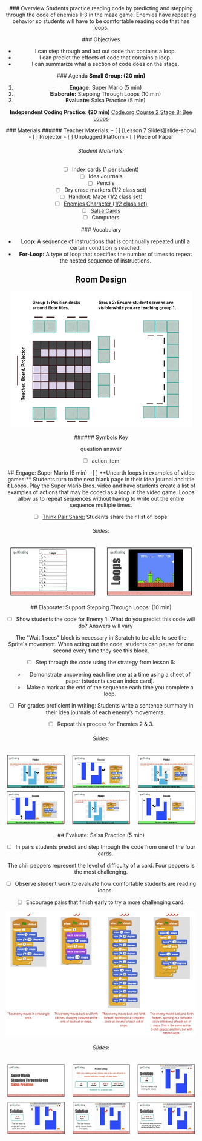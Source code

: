 <header class='header' title='Lesson 7' subtitle='Read Loops 2'/>

<notable>
<iconp src='/icons/activity.png'>### Overview</iconp>
Students practice reading code by predicting and stepping through the code of enemies 1-3 in the maze game. Enemies have repeating behavior so students will have to be comfortable reading code that has loops.

<iconp src='/icons/objectives.png'>### Objectives</iconp>
- I can step through and act out code that contains a loop.
- I can predict the effects of code that contains a loop.
- I can summarize what a section of code does on the stage.

<iconp src='/icons/agenda.png'>### Agenda</iconp>
**Small Group: (20 min)**
1. **Engage:** Super Mario (5 min)
1. **Elaborate:** Stepping Through Loops (10 min)
1. **Evaluate:** Salsa Practice (5 min)  

**Independent Coding Practice: (20 min)** [Code.org Course 2 Stage 8: Bee Loops](https://studio.code.org/s/course2/stage/8/puzzle/1)

<note>
<iconp src='/icons/materials.png'>### Materials</iconp>
###### Teacher Materials:
- [ ] [Lesson 7 Slides][slide-show]
- [ ] Projector
- [ ] Unplugged Platform 
- [ ] Piece of Paper 

###### Student Materials: 
- [ ] Index cards (1 per student)
- [ ] Idea Journals
- [ ] Pencils
- [ ] Dry erase markers (1/2 class set)
- [ ] [Handout: Maze (1/2 class set)][handout]
- [ ] [Enemies Character (1/2 class set)][characters]
- [ ] [Salsa Cards][salsa-cards]
- [ ] Computers

<iconp src='/icons/vocab.png'>### Vocabulary</iconp>

- **Loop:** A sequence of instructions that is continually repeated until a certain condition is reached.
- **For-Loop:** A type of loop that specifies the number of times to repeat the nested sequence of instructions.

</note>

<pagebreak/>

## Room Design

![room](./images/desk-setup_split-classroom.png)

<note borderLeft='2px solid green' mt='2em'>
###### Symbols Key

<iconp ml='1.65em' type='question'>question</iconp>
<iconp ml='1.65em' type='answer'>answer</iconp>
- [ ] action item
</note>

<pagebreak/>
## Engage: Super Mario (5 min)
- [ ] **Unearth loops in examples of video games:** Students turn to the next blank page in their idea journal and title it Loops. Play the Super Mario Bros. video and have students create a list of examples of actions that may be coded as a loop in the video game.

<note type='key' title='Key Points'> 
Loops allow us to repeat sequences without having to write out the entire sequence multiple times.
</note>

- [ ] [Think Pair Share:][tps] Students share their list of loops.

###### Slides:
![donow-slides](./images/slides-do-now.jpeg)

<pagebreak/>
## Elaborate: Support Stepping Through Loops: (10 min)

- [ ] Show students the code for Enemy 1.
<iconp type='question'>What do you predict this code will do?</iconp>
<iconp type='answer'>Answers will vary</iconp>

<note type='tip'>
The "Wait 1 secs" block is necessary in Scratch to be able to see the Sprite's movement. When acting out the code, students can pause for one second every time they see this block.
</note>

- [ ] Step through the code using the strategy from lesson 6:
	- Demonstrate uncovering each line one at a time using a sheet of paper (students use an index card). 
	- Make a  mark at the end of the sequence each time you complete a loop.

- [ ] For grades proficient in writing: Students write a sentence summary in their idea journals of each enemy’s movements.

- [ ] Repeat this process for Enemies 2 & 3. 

###### Slides:
![stepping-slides1](./images/slides-stepping1.jpeg)
![stepping-slides2](./images/slides-stepping2.jpeg)

<pagebreak/>
## Evaluate: Salsa Practice (5 min)

- [ ] In pairs students predict and step through the code from one of the four cards. 
<note type='tip'>
The chili peppers represent the level of difficulty of a card. Four peppers is the most challenging.
</note>

- [ ] Observe student work to evaluate how comfortable students are reading loops. 

- [ ] Encourage pairs that finish early to try a more challenging card.

![salsacards](./images/salsacards.jpeg)

###### Slides:
![salsa-slides](./images/slides-salsa1.jpeg)
![salsa-slides](./images/slides-salsa2.jpeg)
</notable>


[slide-show]: https://docs.google.com/presentation/d/1xdeJXVRE1wMofw5KSin4iZzqNrtKwqJBOY-RtJPtnec/edit#slide=id.p
[handout]: https://drive.google.com/file/d/0B2wBzr9vcXjPd1gtZFpYSUJIOWc/view
[characters]: https://drive.google.com/file/d/0B2wBzr9vcXjPVTFKd3Z3bXhGUkU/view 
[salsa-cards]: https://drive.google.com/file/d/0B2wBzr9vcXjPYzBsV0tTZ21yTDA/view
[tps]: http://www.acpsk12.org/pl/coachs-cuts/think-pair-share/